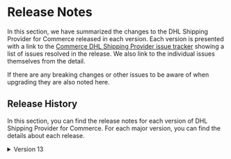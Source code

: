 # Release Notes

In this section, we have summarized the changes to the DHL Shipping Provider for Commerce released in each version. Each version is presented with a link to the [Commerce DHL Shipping Provider issue tracker](https://github.com/umbraco/Umbraco.Commerce.ShippingProviders.Dhl/issues) showing a list of issues resolved in the release.  We also link to the individual issues themselves from the detail.

If there are any breaking changes or other issues to be aware of when upgrading they are also noted here.

## Release History

In this section, you can find the release notes for each version of DHL Shipping Provider for Commerce. For each major version, you can find the details about each release.

<details>

<summary>Version 13</summary>

#### 13.0.0 (Feb 1st 2024)

* Initial release.
  
</details>
